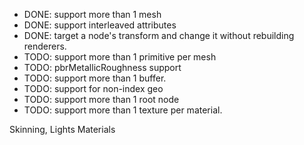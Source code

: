 - DONE: support more than 1 mesh
- DONE: support interleaved attributes
- DONE: target a node's transform and change it without rebuilding renderers.
- TODO: support more than 1 primitive per mesh
- TODO: pbrMetallicRoughness support
- TODO: support more than 1 buffer.
- TODO: support for non-index geo
- TODO: support more than 1 root node
- TODO: support more than 1 texture per material.

Skinning,
Lights
Materials
